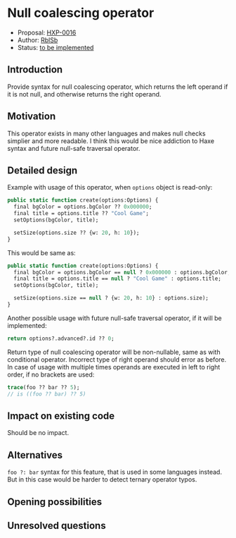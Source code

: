 # Null coalescing operator

* Proposal: [HXP-0016](0016-null-coalescing-operator.md)
* Author: [RblSb](https://github.com/RblSb)
* Status: [to be implemented](https://github.com/HaxeFoundation/haxe/issues/10478)

## Introduction

Provide syntax for null coalescing operator, which returns the left operand if it is not null, and otherwise returns the right operand.

## Motivation

This operator exists in many other languages and makes null checks simplier and more readable. I think this would be nice addiction to Haxe syntax and future null-safe traversal operator.

## Detailed design

Example with usage of this operator, when `options` object is read-only:
```haxe
public static function create(options:Options) {
  final bgColor = options.bgColor ?? 0x000000;
  final title = options.title ?? "Cool Game";
  setOptions(bgColor, title);

  setSize(options.size ?? {w: 20, h: 10});
}
```
This would be same as:
```haxe
public static function create(options:Options) {
  final bgColor = options.bgColor == null ? 0x000000 : options.bgColor;
  final title = options.title == null ? "Cool Game" : options.title;
  setOptions(bgColor, title);

  setSize(options.size == null ? {w: 20, h: 10} : options.size);
}
```

Another possible usage with future null-safe traversal operator, if it will be implemented:
```haxe
return options?.advanced?.id ?? 0;
```

Return type of null coalescing operator will be non-nullable, same as with conditional operator. Incorrect type of right operand should error as before. In case of usage with multiple times operands are executed in left to right order, if no brackets are used:
```haxe
trace(foo ?? bar ?? 5);
// is ((foo ?? bar) ?? 5)
```

## Impact on existing code

Should be no impact.

## Alternatives

`foo ?: bar` syntax for this feature, that is used in some languages instead. But in this case would be harder to detect ternary operator typos.

## Opening possibilities

## Unresolved questions
